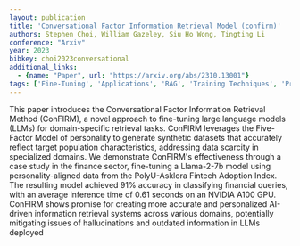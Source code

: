 ```yaml
---
layout: publication
title: 'Conversational Factor Information Retrieval Model (confirm)'
authors: Stephen Choi, William Gazeley, Siu Ho Wong, Tingting Li
conference: "Arxiv"
year: 2023
bibkey: choi2023conversational
additional_links:
  - {name: "Paper", url: "https://arxiv.org/abs/2310.13001"}
tags: ['Fine-Tuning', 'Applications', 'RAG', 'Training Techniques', 'Pretraining Methods']
---
```

This paper introduces the Conversational Factor Information Retrieval Method
(ConFIRM), a novel approach to fine-tuning large language models (LLMs) for
domain-specific retrieval tasks. ConFIRM leverages the Five-Factor Model of
personality to generate synthetic datasets that accurately reflect target
population characteristics, addressing data scarcity in specialized domains. We
demonstrate ConFIRM's effectiveness through a case study in the finance sector,
fine-tuning a Llama-2-7b model using personality-aligned data from the
PolyU-Asklora Fintech Adoption Index. The resulting model achieved 91% accuracy
in classifying financial queries, with an average inference time of 0.61
seconds on an NVIDIA A100 GPU. ConFIRM shows promise for creating more accurate
and personalized AI-driven information retrieval systems across various
domains, potentially mitigating issues of hallucinations and outdated
information in LLMs deployed
